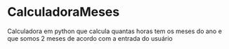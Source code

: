 # CalculadoraMeses
Calculadora em python que calcula quantas horas tem os meses do ano e que somos 2 meses de acordo com a entrada do usuário
